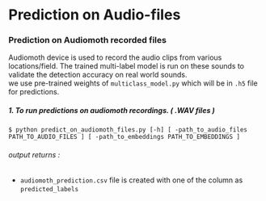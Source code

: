 # Prediction on Audio-files 

### Prediction on Audiomoth recorded files 

Audiomoth device is used to record the audio clips from various locations/field. The trained multi-label model is run on these sounds to validate the detection accuracy on real world sounds. 
<br>
we use pre-trained weights of ```multiclass_model.py``` which will be in ```.h5``` file for predictions.
<br>

##### 1. To run predictions on audiomoth recordings. ( .WAV files )

```
$ python predict_on_audiomoth_files.py [-h] [ -path_to_audio_files PATH_TO_AUDIO_FILES ] [ -path_to_embeddings PATH_TO_EMBEDDINGS ]
```
###### output returns :
- ```audiomoth_prediction.csv``` file is created with one of the column as ```predicted_labels```
